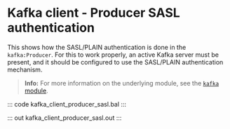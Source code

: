 # Kafka client - Producer SASL authentication

This shows how the SASL/PLAIN authentication is done in the `kafka:Producer`. For this to work properly, an active Kafka server must be present, and it should be configured to use the SASL/PLAIN authentication mechanism.

>**Info:** For more information on the underlying module, see the [`kafka` module](https://lib.ballerina.io/ballerinax/kafka/latest).

::: code kafka_client_producer_sasl.bal :::

::: out kafka_client_producer_sasl.out :::
